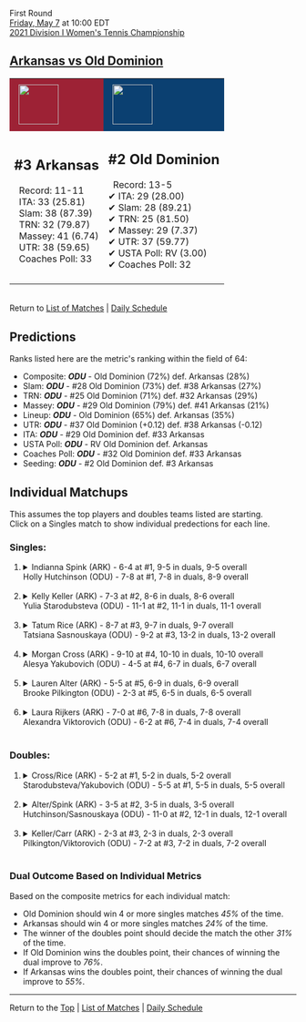 First Round[](#top)<a name="top"></a>  
[Friday, May 7](../../schedule/05-07.md) at 10:00 EDT  
[2021 Division I Women's Tennis Championship](../index.md)  
## [Arkansas vs Old Dominion](https://www.ncaa.com/game/5833648)  

<table><tr style="background-color: #d9d9d9 !important"><td style="background-color: #9D2235 !important"><img src="https://www.ncaa.com/sites/default/files/images/logos/schools/a/arkansas.70.png" width="70" height="70" style="padding: 8px;" /></td><td style="background-color: #0B4071 !important"><img src="https://www.ncaa.com/sites/default/files/images/logos/schools/o/old-dominion.70.png" width="70" height="70" style="padding: 8px;" /></td></tr><tr>
<td>  

<h2>#3 Arkansas</h2>  
&nbsp; Record: 11-11<br>  
&nbsp; ITA: 33 (25.81)<br>  
&nbsp; Slam: 38 (87.39)<br>  
&nbsp; TRN: 32 (79.87)<br>  
&nbsp; Massey: 41 (6.74)<br>  
&nbsp; UTR: 38 (59.65)<br>  
&nbsp; Coaches Poll: 33<br>  
<br>  

</td>
<td>  

<h2>#2 Old Dominion</h2>  
&nbsp; Record: 13-5<br>  
&#10004; ITA: 29 (28.00)<br>  
&#10004; Slam: 28 (89.21)<br>  
&#10004; TRN: 25 (81.50)<br>  
&#10004; Massey: 29 (7.37)<br>  
&#10004; UTR: 37 (59.77)<br>  
&#10004; USTA Poll: RV (3.00)<br>  
&#10004; Coaches Poll: 32<br>  
<br>  

</td>
</tr></table>  


<br>Return to [List of Matches](../index.md) &#124; [Daily Schedule](../../schedule/05-07.md)

## Predictions  

Ranks listed here are the metric's ranking within the field of 64:  
- Composite: ***ODU*** - Old Dominion (72%) def. Arkansas (28%)  
- Slam: ***ODU*** - #28 Old Dominion (73%) def. #38 Arkansas (27%)  
- TRN: ***ODU*** - #25 Old Dominion (71%) def. #32 Arkansas (29%)  
- Massey: ***ODU*** - #29 Old Dominion (79%) def. #41 Arkansas (21%)  
- Lineup: ***ODU*** - Old Dominion (65%) def. Arkansas (35%)  
- UTR: ***ODU*** - #37 Old Dominion (+0.12) def. #38 Arkansas (-0.12)  
- ITA: ***ODU*** - #29 Old Dominion def. #33 Arkansas  
- USTA Poll: ***ODU*** - RV Old Dominion def. Arkansas  
- Coaches Poll: ***ODU*** - #32 Old Dominion def. #33 Arkansas  
- Seeding: ***ODU*** - #2 Old Dominion def. #3 Arkansas  

## Individual Matchups  
This assumes the top players and doubles teams listed are starting.  
Click on a Singles match to show individual predections for each line.  

### Singles:  

<ol>
<li><details>
<summary markdown="span">Indianna Spink (ARK) - 6-4 at #1, 9-5 in duals, 9-5 overall<br>Holly Hutchinson (ODU) - 7-8 at #1, 7-8 in duals, 8-9 overall</summary>
<h4>Predictions</h4><ul>
<li>Composite: <b><i>ARK</i></b> - Spink (56%) def. Hutchinson (44%)</li>  
<li>Slam: <b><i>ODU</i></b> - Hutchinson (61%) def. Spink (39%)</li>  
<li>TRN: <b><i>ARK</i></b> - Spink (55%) def. Hutchinson (45%)</li>  
<li>Massey: <b><i>ARK</i></b> - Spink (58%) def. Hutchinson (42%)</li>  
<li>UTR: <b><i>ARK</i></b> - Spink (71%) def. Hutchinson (29%)</li>  
<li>ITA: <b><i>ARK</i></b> - Spink (13.82) def. Hutchinson (5.40)</li>  
</ul>
</details>&nbsp;</li>
<li><details>
<summary markdown="span">Kelly Keller (ARK) - 7-3 at #2, 8-6 in duals, 8-6 overall<br>Yulia Starodubsteva (ODU) - 11-1 at #2, 11-1 in duals, 11-1 overall</summary>
<h4>Predictions</h4><ul>
<li>Composite: <b><i>ODU</i></b> - Starodubsteva (64%) def. Keller (36%)</li>  
<li>Slam: <b><i>ODU</i></b> - Starodubsteva (56%) def. Keller (44%)</li>  
<li>TRN: <b><i>ODU</i></b> - Starodubsteva (74%) def. Keller (26%)</li>  
<li>Massey: <b><i>ODU</i></b> - Starodubsteva (70%) def. Keller (30%)</li>  
<li>UTR: <b><i>ODU</i></b> - Starodubsteva (55%) def. Keller (45%)</li>  
<li>ITA: <b><i>ODU</i></b> - Starodubsteva (11.96) def. Keller (2.19)</li>  
</ul>
</details>&nbsp;</li>
<li><details>
<summary markdown="span">Tatum Rice (ARK) - 8-7 at #3, 9-7 in duals, 9-7 overall<br>Tatsiana Sasnouskaya (ODU) - 9-2 at #3, 13-2 in duals, 13-2 overall</summary>
<h4>Predictions</h4><ul>
<li>Composite: <b><i>ODU</i></b> - Sasnouskaya (69%) def. Rice (31%)</li>  
<li>Slam: <b><i>ODU</i></b> - Sasnouskaya (67%) def. Rice (33%)</li>  
<li>TRN: <b><i>ODU</i></b> - Sasnouskaya (66%) def. Rice (34%)</li>  
<li>Massey: <b><i>ODU</i></b> - Sasnouskaya (75%) def. Rice (25%)</li>  
<li>UTR: <b><i>ODU</i></b> - Sasnouskaya (67%) def. Rice (33%)</li>  
<li>ITA: <b><i>ODU</i></b> - Sasnouskaya (7.78) def. Rice (2.00)</li>  
</ul>
</details>&nbsp;</li>
<li><details>
<summary markdown="span">Morgan Cross (ARK) - 9-10 at #4, 10-10 in duals, 10-10 overall<br>Alesya Yakubovich (ODU) - 4-5 at #4, 6-7 in duals, 6-7 overall</summary>
<h4>Predictions</h4><ul>
<li>Composite: <b><i>ARK</i></b> - Cross (64%) def. Yakubovich (36%)</li>  
<li>Slam: <b><i>ARK</i></b> - Cross (61%) def. Yakubovich (39%)</li>  
<li>TRN: <b><i>ARK</i></b> - Cross (67%) def. Yakubovich (33%)</li>  
<li>Massey: <b><i>ARK</i></b> - Cross (51%) def. Yakubovich (49%)</li>  
<li>UTR: <b><i>ARK</i></b> - Cross (79%) def. Yakubovich (21%)</li>  
</ul>
</details>&nbsp;</li>
<li><details>
<summary markdown="span">Lauren Alter (ARK) - 5-5 at #5, 6-9 in duals, 6-9 overall<br>Brooke Pilkington (ODU) - 2-3 at #5, 6-5 in duals, 6-5 overall</summary>
<h4>Predictions</h4><ul>
<li>Composite: <b><i>ODU</i></b> - Pilkington (65%) def. Alter (35%)</li>  
<li>Slam: <b><i>ODU</i></b> - Pilkington (54%) def. Alter (46%)</li>  
<li>TRN: <b><i>ODU</i></b> - Pilkington (55%) def. Alter (45%)</li>  
<li>Massey: <b><i>ODU</i></b> - Pilkington (73%) def. Alter (27%)</li>  
<li>UTR: <b><i>ODU</i></b> - Pilkington (79%) def. Alter (21%)</li>  
<li>ITA: <b><i>ARK</i></b> - # Alter def. Pilkington (1.80)</li>  
</ul>
</details>&nbsp;</li>
<li><details>
<summary markdown="span">Laura Rijkers (ARK) - 7-0 at #6, 7-8 in duals, 7-8 overall<br>Alexandra Viktorovich (ODU) - 6-2 at #6, 7-4 in duals, 7-4 overall</summary>
<h4>Predictions</h4><ul>
<li>Composite: <b><i>ODU</i></b> - Viktorovich (54%) def. Rijkers (46%)</li>  
<li>Slam: <b><i>ARK</i></b> - Rijkers (54%) def. Viktorovich (46%)</li>  
<li>TRN: <b><i>ARK</i></b> - Rijkers (67%) def. Viktorovich (33%)</li>  
<li>Massey: <b><i>ODU</i></b> - Viktorovich (58%) def. Rijkers (42%)</li>  
<li>UTR: <b><i>ODU</i></b> - Viktorovich (80%) def. Rijkers (20%)</li>  
<li>ITA: <b><i>ODU</i></b> - Viktorovich (2.38) def. Rijkers (1.60)</li>  
</ul>
</details>&nbsp;</li>
</ol>

### Doubles:  

<ol>
<li><details>
<summary markdown="span">Cross/Rice (ARK) - 5-2 at #1, 5-2 in duals, 5-2 overall<br>Starodubsteva/Yakubovich (ODU) - 5-5 at #1, 5-5 in duals, 5-5 overall</summary>
<br>Sorry, we don't have any metrics for this match
</details>&nbsp;</li>
<li><details>
<summary markdown="span">Alter/Spink (ARK) - 3-5 at #2, 3-5 in duals, 3-5 overall<br>Hutchinson/Sasnouskaya (ODU) - 11-0 at #2, 12-1 in duals, 12-1 overall</summary>
<br>Sorry, we don't have any metrics for this match
</details>&nbsp;</li>
<li><details>
<summary markdown="span">Keller/Carr (ARK) - 2-3 at #3, 2-3 in duals, 2-3 overall<br>Pilkington/Viktorovich (ODU) - 7-2 at #3, 7-2 in duals, 7-2 overall</summary>
<br>Sorry, we don't have any metrics for this match
</details>&nbsp;</li>
</ol>

### Dual Outcome Based on Individual Metrics  
  
Based on the composite metrics for each individual match:  
- Old Dominion should win 4 or more singles matches *45%* of the time.  
- Arkansas should win 4 or more singles matches *24%* of the time.  
- The winner of the doubles point should decide the match the other *31%* of the time.  
- If Old Dominion wins the doubles point, their chances of winning the dual improve to *76%*.  
- If Arkansas wins the doubles point, their chances of winning the dual improve to *55%*.  
  
------

Return to the [Top](#top) &#124; [List of Matches](../index.md) &#124; [Daily Schedule](../../schedule/05-07.md)  
